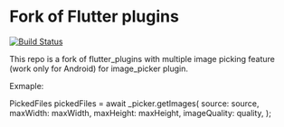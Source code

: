 # Fork of Flutter plugins

[![Build Status](https://api.cirrus-ci.com/github/flutter/plugins.svg)](https://cirrus-ci.com/github/flutter/plugins/master)

This repo is a fork of flutter_plugins with multiple image picking feature (work only for Android) for image_picker plugin.

Exmaple:

PickedFiles pickedFiles = await _picker.getImages(
              source: source,
              maxWidth: maxWidth,
              maxHeight: maxHeight,
              imageQuality: quality,
            );
